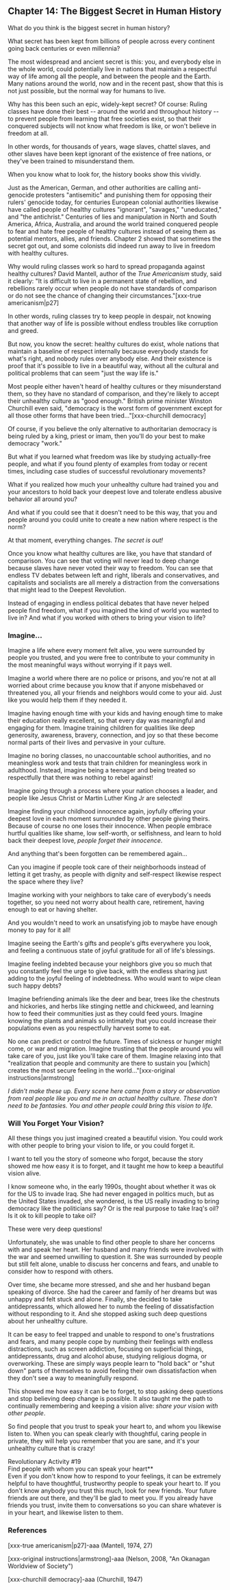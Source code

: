 ## Chapter 14: The Biggest Secret in Human History

What do you think is the biggest secret in human history?

What secret has been kept from billions of people across every continent going back centuries or even millennia?

The most widespread and ancient secret is this: you, and everybody else in the whole world, could potentially live in nations that maintain a respectful way of life among all the people, and between the people and the Earth. Many nations around the world, now and in the recent past, show that this is not just possible, but the normal way for humans to live.

Why has this been such an epic, widely-kept secret? Of course: Ruling classes have done their best -- around the world and throughout history -- to prevent people from learning that free societies exist, so that their conquered subjects will not know what freedom is like, or won't believe in freedom at all.

In other words, for thousands of years, wage slaves, chattel slaves, and other slaves have been kept ignorant of the existence of free nations, or they've been trained to misunderstand them. 

When you know what to look for, the history books show this vividly.

Just as the American, German, and other authorities are calling anti-genocide protesters "antisemitic" and punishing them for opposing their rulers' genocide today, for centuries European colonial authorities likewise have called people of healthy cultures "ignorant", "savages," "uneducated," and "the antichrist." Centuries of lies and manipulation in North and South America, Africa, Australia, and around the world trained conquered people to fear and hate free people of healthy cultures instead of seeing them as potential mentors, allies, and friends. Chapter 2 showed that sometimes the secret got out, and some colonists did indeed run away to live in freedom with healthy cultures.

Why would ruling classes work so hard to spread propaganda against healthy cultures? David Mantell, author of the _True Americanism_ study, said it clearly: "It is difficult to live in a permanent state of rebellion, and rebellions rarely occur when people do not have standards of comparison or do not see the chance of changing their circumstances."[xxx-true americanism|p27]

In other words, ruling classes try to keep people in despair, not knowing that another way of life is possible without endless troubles like corruption and greed.

But now, you know the secret: healthy cultures do exist, whole nations that maintain a baseline of respect internally because everybody stands for what's right, and nobody rules over anybody else. And their existence is proof that it's possible to live in a beautiful way, without all the cultural and political problems that can seem "just the way life is."

Most people either haven't heard of healthy cultures or they misunderstand them, so they have no standard of comparison, and they're likely to accept their unhealthy culture as "good enough." British prime minister Winston Churchill even said, "democracy is the worst form of government except for all those other forms that have been tried..."[xxx-churchill democracy]

Of course, if you believe the only alternative to authoritarian democracy is being ruled by a king, priest or imam, then you'll do your best to make democracy "work."

But what if you learned what freedom was like by studying actually-free people, and what if you found plenty of examples from today or recent times, including case studies of successful revolutionary movements?

What if you realized how much your unhealthy culture had trained you and your ancestors to hold back your deepest love and tolerate endless abusive behavior all around you?

And what if you could see that it doesn't need to be this way, that you and people around you could unite to create a new nation where respect is the norm?

At that moment, everything changes. _The secret is out!_

Once you know what healthy cultures are like, you have that standard of comparison. You can see that voting will never lead to deep change because slaves have never voted their way to freedom. You can see that endless TV debates between left and right, liberals and conservatives, and capitalists and socialists are all merely a distraction from the conversations that might lead to the Deepest Revolution.

Instead of engaging in endless political debates that have never helped people find freedom, what if you imagined the kind of world you wanted to live in? And what if you worked with others to bring your vision to life?

### Imagine...

Imagine a life where every moment felt alive, you were surrounded by people you trusted, and you were free to contribute to your community in the most meaningful ways without worrying if it pays well.

Imagine a world where there are no police or prisons, and you're not at all worried about crime because you know that if anyone misbehaved or threatened you, all your friends and neighbors would come to your aid. Just like you would help them if they needed it.

Imagine having enough time with your kids and having enough time to make their education really excellent, so that every day was meaningful and engaging for them. Imagine training children for qualities like deep generosity, awareness, bravery, connection, and joy so that these become normal parts of their lives and pervasive in your culture.

Imagine no boring classes, no unaccountable school authorities, and no meaningless work and tests that train children for meaningless work in adulthood. Instead, imagine being a teenager and being treated so respectfully that there was nothing to rebel against!

Imagine going through a process where your nation chooses a leader, and people like Jesus Christ or Martin Luther King Jr are selected!

Imagine finding your childhood innocence again, joyfully offering your deepest love in each moment surrounded by other people giving theirs. Because of course no one loses their innocence. When people embrace hurtful qualities like shame, low self-worth, or selfishness, and learn to hold back their deepest love, _people forget their innocence_.

And anything that's been forgotten can be remembered again...

Can you imagine if people took care of their neighborhoods instead of letting it get trashy, as people with dignity and self-respect likewise respect the space where they live?

Imagine working with your neighbors to take care of everybody's needs together, so you need not worry about health care, retirement, having enough to eat or having shelter.

And you wouldn't need to work an unsatisfying job to maybe have enough money to pay for it all!

Imagine seeing the Earth's gifts and people's gifts everywhere you look, and feeling a continuous state of joyful gratitude for all of life's blessings.

Imagine feeling indebted because your neighbors give you so much that you constantly feel the urge to give back, with the endless sharing just adding to the joyful feeling of indebtedness. Who would want to wipe clean such happy debts?

Imagine befriending animals like the deer and bear, trees like the chestnuts and hickories, and herbs like stinging nettle and chickweed, and learning how to feed their communities just as they could feed yours. Imagine knowing the plants and animals so intimately that you could increase their populations even as you respectfully harvest some to eat.

No one can predict or control the future. Times of sickness or hunger might come, or war and migration. Imagine trusting that the people around you will take care of you, just like you'll take care of them. Imagine relaxing into that "realization that people and community are there to sustain you [which] creates the most secure feeling in the world..."[xxx-original instructions|armstrong]

_I didn't make these up. Every scene here came from a story or observation from real people like you and me in an actual healthy culture. These don't need to be fantasies. You and other people could bring this vision to life._

### Will You Forget Your Vision?

All these things you just imagined created a beautiful vision. You could work with other people to bring your vision to life, or you could forget it.

I want to tell you the story of someone who forgot, because the story showed me how easy it is to forget, and it taught me how to keep a beautiful vision alive.

I know someone who, in the early 1990s, thought about whether it was ok for the US to invade Iraq. She had never engaged in politics much, but as the United States invaded, she wondered, is the US really invading to bring democracy like the politicians say? Or is the real purpose to take Iraq's oil? Is it ok to kill people to take oil?

These were very deep questions!

Unfortunately, she was unable to find other people to share her concerns with and speak her heart. Her husband and many friends were involved with the war and seemed unwilling to question it. She was surrounded by people but still felt alone, unable to discuss her concerns and fears, and unable to consider how to respond with others.

Over time, she became more stressed, and she and her husband began speaking of divorce. She had the career and family of her dreams but was unhappy and felt stuck and alone. Finally, she decided to take antidepressants, which allowed her to numb the feeling of dissatisfaction without responding to it. And she stopped asking such deep questions about her unhealthy culture.

It can be easy to feel trapped and unable to respond to one's frustrations and fears, and many people cope by numbing their feelings with endless distractions, such as screen addiction, focusing on superficial things, antidepressants, drug and alcohol abuse, studying religious dogma, or overworking. These are simply ways people learn to "hold back" or "shut down" parts of themselves to avoid feeling their own dissatisfaction when they don't see a way to meaningfully respond.

This showed me how easy it can be to forget, to stop asking deep questions and stop believing deep change is possible. It also taught me the path to continually remembering and keeping a vision alive: _share your vision with other people_.

So find people that you trust to speak your heart to, and whom you likewise listen to. When you can speak clearly with thoughtful, caring people in private, they will help you remember that you are sane, and it's your unhealthy culture that is crazy!

<div class="rev-act"><div class="rev-act-header">Revolutionary Activity #19<br/>Find people with whom you can speak your heart**</div>
<div class="rev-act-body">Even if you don't know how to respond to your feelings, it can be extremely helpful to have thoughtful, trustworthy people to speak your heart to. If you don't know anybody you trust this much, look for new friends. Your future friends are out there, and they'll be glad to meet you. If you already have friends you trust, invite them to conversations so you can share whatever is in your heart, and likewise listen to them.</div></div>

### References

[xxx-true americanism|p27]-aaa (Mantell, 1974, 27)

[xxx-original instructions|armstrong]-aaa (Nelson, 2008, "An Okanagan Worldview of Society")

[xxx-churchill democracy]-aaa (Churchill, 1947)